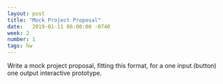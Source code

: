 ```yaml
---
layout: post
title: "Mock Project Proposal"
date:   2019-01-11 06:00:00 -0740
week: 2
number: 1
tags: hw
---
```


Write a mock project proposal, fitting this format, for a one input (button) one output interactive prototype.
